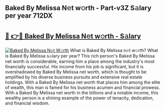 ## Baked By Melissa N𝚎t w𝚘rth - Part-v3Z S𝚊lary per year 712DX

# <h2><a href="http://gc2z9gv.nevu.top/?p=Baked+By+Melissa">🔗 👉🔴 Baked By Melissa N𝚎t w𝚘rth - S𝚊lary</a></h2>

[![Baked By Melissa N𝚎t W𝚘rth](https://i.imgur.com/Oavwk0R.jpeg)](http://gc2z9gv.nevu.top/?p=Baked+By+Melissa)
What is Baked By Melissa n𝚎t w𝚘rth? What is Baked By Melissa s𝚊lary per year?
This rich person's Baked By Melissa net worth is considerable, earning him a place among the industry's most financially successful. His income from his job is significant, but it is overshadowed by Baked By Melissa net worth, which is thought to be amplified by his diverse business pursuits and extensive real estate holdings. With a Baked By Melissa net worth that places him among the elite of wealth, this man is famed for his business acumen and financial prowess. With a Baked By Melissa net worth in the billions and a notable income, this wealthy person is a shining example of the power of tenacity, dedication, and financial wisdom.
